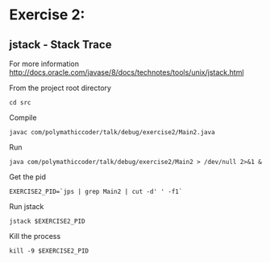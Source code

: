 # Exercise 2:

## jstack - Stack Trace

For more information <http://docs.oracle.com/javase/8/docs/technotes/tools/unix/jstack.html>

From the project root directory

	cd src

Compile

	javac com/polymathiccoder/talk/debug/exercise2/Main2.java

Run
	
	java com/polymathiccoder/talk/debug/exercise2/Main2 > /dev/null 2>&1 &

Get the pid

	EXERCISE2_PID=`jps | grep Main2 | cut -d' ' -f1`
	
Run jstack

	jstack $EXERCISE2_PID
	
Kill the process

	kill -9 $EXERCISE2_PID
